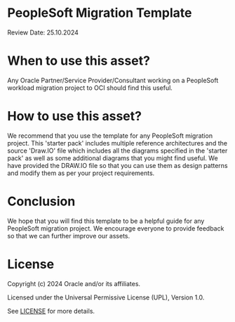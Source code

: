 # PeopleSoft Migration Template

Review Date: 25.10.2024

# When to use this asset?

Any Oracle Partner/Service Provider/Consultant working on a PeopleSoft workload migration project to OCI should find this useful.

# How to use this asset?

We recommend that you use the template for any PeopleSoft migration project. This 'starter pack' includes multiple reference architectures and the source 'Draw.IO' file which includes all the diagrams specified in the 'starter pack' as well as some additional diagrams that you might find useful. We have provided the DRAW.IO file so that you can use them as design patterns and modify them as per your project requirements.

# Conclusion

We hope that you will find this template to be a helpful guide for any PeopleSoft migration project. We encourage everyone to provide feedback so that we can further improve our assets.

# License

Copyright (c) 2024 Oracle and/or its affiliates.

Licensed under the Universal Permissive License (UPL), Version 1.0.

See [LICENSE](https://github.com/oracle-devrel/technology-engineering/blob/main/LICENSE) for more details.
